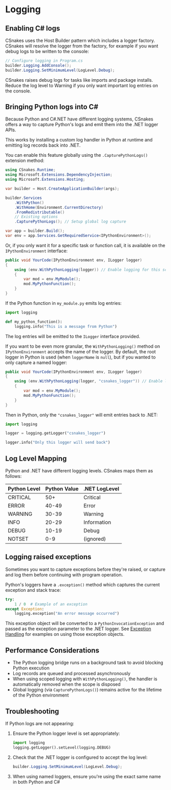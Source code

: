 # Logging

## Enabling C# logs

CSnakes uses the Host Builder pattern which includes a logger factory. CSnakes will resolve the logger from the factory, for example if you want debug logs to be written to the console:

```csharp
// Configure logging in Program.cs
builder.Logging.AddConsole();
builder.Logging.SetMinimumLevel(LogLevel.Debug);
```

CSnakes raises debug logs for tasks like imports and package installs. Reduce the log level to Warning if you only want important log entries on the console.

## Bringing Python logs into C#

Because Python and C#.NET have different logging systems, CSnakes offers a way to capture Python's logs and emit them into the .NET logger APIs.

This works by installing a custom log handler in Python at runtime and emitting log records back into .NET.

You can enable this feature globally using the `.CapturePythonLogs()` extension method:

```csharp
using CSnakes.Runtime;
using Microsoft.Extensions.DependencyInjection;
using Microsoft.Extensions.Hosting;

var builder = Host.CreateApplicationBuilder(args);

builder.Services
    .WithPython()
    .WithHome(Environment.CurrentDirectory)
    .FromRedistributable()
    // Existing options
    .CapturePythonLogs(); // Setup global log capture

var app = builder.Build();
var env = app.Services.GetRequiredService<IPythonEnvironment>();
```

Or, if you only want it for a specific task or function call, it is available on the `IPythonEnvironment` interface:

```csharp
public void YourCode(IPythonEnvironment env, ILogger logger)
{
    using (env.WithPythonLogging(logger)) // Enable logging for this scope
    {
        var mod = env.MyModule();
        mod.MyPythonFunction();
    }
}
```

If the Python function in `my_module.py` emits log entries:

```python
import logging

def my_python_function():
    logging.info("This is a message from Python")
```

The log entries will be emitted to the `ILogger` interface provided.

If you want to be even more granular, the `WithPythonLogging()` method on `IPythonEnvironment` accepts the name of the logger. By default, the root logger in Python is used (when `loggerName` is `null`), but if you wanted to only capture a named logger:

```csharp
public void YourCode(IPythonEnvironment env, ILogger logger)
{
    using (env.WithPythonLogging(logger, "csnakes_logger")) // Enable logging for specific logger
    {
        var mod = env.MyModule();
        mod.MyPythonFunction();
    }
}
```

Then in Python, only the `"csnakes_logger"` will emit entries back to .NET:

```python
import logging

logger = logging.getLogger("csnakes_logger")

logger.info("Only this logger will send back")
```

## Log Level Mapping

Python and .NET have different logging levels. CSnakes maps them as follows:

| Python Level | Python Value | .NET LogLevel |
|--------------|--------------|---------------|
| CRITICAL     | 50+          | Critical      |
| ERROR        | 40-49        | Error         |
| WARNING      | 30-39        | Warning       |
| INFO         | 20-29        | Information   |
| DEBUG        | 10-19        | Debug         |
| NOTSET       | 0-9          | (ignored)     |

## Logging raised exceptions

Sometimes you want to capture exceptions before they're raised, or capture and log them before continuing with program operation.

Python's loggers have a `.exception()` method which captures the current exception and stack trace:

```python
try:
    1 / 0  # Example of an exception
except Exception:
    logging.exception("An error message occurred")
```

This exception object will be converted to a `PythonInvocationException` and passed as the exception parameter to the .NET logger. See [Exception Handling](errors.md) for examples on using those exception objects.

## Performance Considerations

- The Python logging bridge runs on a background task to avoid blocking Python execution
- Log records are queued and processed asynchronously
- When using scoped logging with `WithPythonLogging()`, the handler is automatically removed when the scope is disposed
- Global logging (via `CapturePythonLogs()`) remains active for the lifetime of the Python environment

## Troubleshooting

If Python logs are not appearing:

1. Ensure the Python logger level is set appropriately:
   ```python
   import logging
   logging.getLogger().setLevel(logging.DEBUG)
   ```

2. Check that the .NET logger is configured to accept the log level:
   ```csharp
   builder.Logging.SetMinimumLevel(LogLevel.Debug);
   ```

3. When using named loggers, ensure you're using the exact same name in both Python and C#
